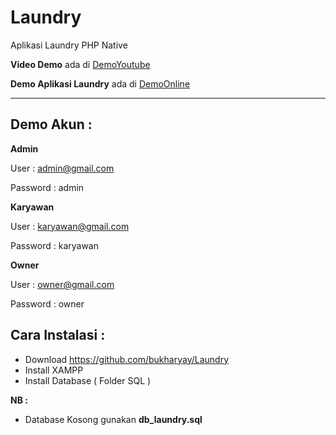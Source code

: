 # Laundry
Aplikasi Laundry PHP Native



**Video Demo** ada di [DemoYoutube](https://www.youtube.com/channel/UCHtVBA5DoCk01hk24x6KUFQ "Video Channel")

**Demo Aplikasi Laundry** ada di [DemoOnline](https://codelight.000webhostapp.com/ "Demo Aplikasi Laundry")

------------

##  **Demo Akun :**
**Admin**

User : admin@gmail.com

Password : admin

**Karyawan**

User : karyawan@gmail.com

Password : karyawan

**Owner**

User : owner@gmail.com

Password : owner

## **Cara Instalasi :**

 - Download https://github.com/bukharyay/Laundry
 - Install XAMPP
 - Install Database ( Folder SQL )

 **NB :**
 - Database Kosong gunakan **db_laundry.sql**
